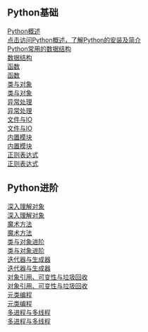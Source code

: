 ## Python基础

<div class="wrapper">
    <a href="#/docs/Python/base/01Python%E6%A6%82%E8%BF%B0" class="card" >
        <div class="card-content">
            <div class="card-title">Python概述</div>
            <div class="card-description">点击访问Python概述，了解Python的安装及简介</div>
        </div>
    </a>
</div>

<div class="wrapper">
    <a href="#/docs/Python/base/02%E6%95%B0%E6%8D%AE%E7%BB%93%E6%9E%84" class="card" >
        <div class="card-content">
            <div class="card-title">Python常用的数据结构</div>
            <div class="card-description">数据结构</div>
        </div>
    </a>
</div>

<div class="wrapper">
    <a href="#/docs/Python/base/03%E5%87%BD%E6%95%B0" class="card" >
        <div class="card-content">
            <div class="card-title">函数</div>
            <div class="card-description">函数</div>
        </div>
    </a>
</div>

<div class="wrapper">
    <a href="#/docs/Python/base/04%E9%9D%A2%E5%90%91%E5%AF%B9%E8%B1%A1" class="card" >
        <div class="card-content">
            <div class="card-title">类与对象</div>
            <div class="card-description">类与对象</div>
        </div>
    </a>
</div>

<div class="wrapper">
    <a href="#/docs/Python/base/05%E5%BC%82%E5%B8%B8%E5%A4%84%E7%90%86" class="card" >
        <div class="card-content">
            <div class="card-title">异常处理</div>
            <div class="card-description">异常处理</div>
        </div>
    </a>
</div>

<div class="wrapper">
    <a href="#/docs/Python/base/06%E6%96%87%E4%BB%B6%E4%B8%8EIO" class="card" >
        <div class="card-content">
            <div class="card-title">文件与IO</div>
            <div class="card-description">文件与IO</div>
        </div>
    </a>
</div>

<div class="wrapper">
    <a href="#/docs/Python/base/07%E5%86%85%E7%BD%AE%E6%A8%A1%E5%9D%97" class="card" >
        <div class="card-content">
            <div class="card-title">内置模块</div>
            <div class="card-description">内置模块</div>
        </div>
    </a>
</div>

<div class="wrapper">
    <a href="#/docs/Python/base/08%E6%AD%A3%E5%88%99%E8%A1%A8%E8%BE%BE%E5%BC%8F" class="card" >
        <div class="card-content">
            <div class="card-title">正则表达式</div>
            <div class="card-description">正则表达式</div>
        </div>
    </a>
</div>

## Python进阶

<div class="wrapper">
    <a href="#/docs/Python/advanced/01%E6%B7%B1%E5%85%A5%E7%90%86%E8%A7%A3%E5%AF%B9%E8%B1%A1" class="card" >
        <div class="card-content">
            <div class="card-title">深入理解对象</div>
            <div class="card-description">深入理解对象</div>
        </div>
    </a>
</div>

<div class="wrapper">
    <a href="#/docs/Python/advanced/02%E9%AD%94%E6%B3%95%E5%87%BD%E6%95%B0" class="card" >
        <div class="card-content">
            <div class="card-title">魔术方法</div>
            <div class="card-description">魔术方法</div>
        </div>
    </a>
</div>

<div class="wrapper">
    <a href="#/docs/Python/advanced/03%E6%B7%B1%E5%85%A5%E7%B1%BB%E4%B8%8E%E5%AF%B9%E8%B1%A1" class="card" >
        <div class="card-content">
            <div class="card-title">类与对象进阶</div>
            <div class="card-description">类与对象进阶</div>
        </div>
    </a>
</div>

<div class="wrapper">
    <a href="#/docs/Python/advanced/04%E8%BF%AD%E4%BB%A3%E5%99%A8%E4%B8%8E%E7%94%9F%E6%88%90%E5%99%A8" class="card" >
        <div class="card-content">
            <div class="card-title">迭代器与生成器</div>
            <div class="card-description">迭代器与生成器</div>
        </div>
    </a>
</div>

<div class="wrapper">
    <a href="#/docs/Python/advanced/05%E5%AF%B9%E8%B1%A1%E5%BC%95%E7%94%A8%E3%80%81%E5%8F%AF%E5%8F%98%E6%80%A7%E4%B8%8E%E5%9E%83%E5%9C%BE%E5%9B%9E%E6%94%B6" class="card" >
        <div class="card-content">
            <div class="card-title">对象引用、可变性与垃圾回收</div>
            <div class="card-description">对象引用、可变性与垃圾回收</div>
        </div>
    </a>
</div>

<div class="wrapper">
    <a href="#/docs/Python/advanced/06%E5%85%83%E7%B1%BB%E7%BC%96%E7%A8%8B" class="card" >
        <div class="card-content">
            <div class="card-title">元类编程</div>
            <div class="card-description">元类编程</div>
        </div>
    </a>
</div>

<div class="wrapper">
    <a href="#/docs/Python/advanced/07%E5%A4%9A%E8%BF%9B%E7%A8%8B%E4%B8%8E%E5%A4%9A%E7%BA%BF%E7%A8%8B" class="card" >
        <div class="card-content">
            <div class="card-title">多进程与多线程</div>
            <div class="card-description">多进程与多线程</div>
        </div>
    </a>
</div>

